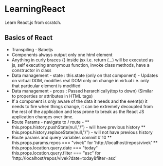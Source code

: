 # LearningReact
Learn React.js from scratch.

## Basics of React

* Transpiling  - Babeljs
* Components always output only one html element
* Anything in curly braces {} inside jsx i.e. return (...) will be executed as js, self executing anonymous function, invoke class methods, have a constructor in class
* Data management - state : this.state (only on that component) - Updates on virtual DOM, modifies real DOM only on change in virtual i.e. only that particular element is modified
* Data management - props : Passed herarchically(top to down) (Similar to properties or attributes in HTML tags)
* If a component is only aware of the data it needs and the event(s) it needs to fire when things change, it can be extremely decoupled from the rest of the application and less prone to break as the React JS application changes over time.
* Route Params - navigate to / route -
	** this.props.history.pushState(null,"/") - will have previous history
	** this.props.history.replaceState(null,"/") - will not have previous history
* Route params and query variables commit # 10
	** this.props.params.repos === "vivek" for 'http://localhost/repos/vivek'
	** this.props.location.query.date === "today" this.props.location.query.filter === "asc"  for 'http://localhost/repos/vivek?date=today&filter=asc'
